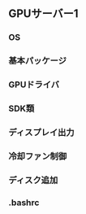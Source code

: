 ## GPUサーバー1

### OS

### 基本パッケージ

### GPUドライバ

### SDK類

### ディスプレイ出力

### 冷却ファン制御

### ディスク追加

### .bashrc
